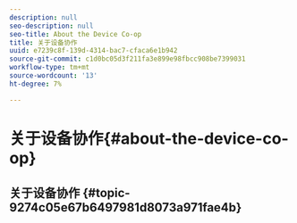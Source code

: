 ```yaml
---
description: null
seo-description: null
seo-title: About the Device Co-op
title: 关于设备协作
uuid: e7239c8f-139d-4314-bac7-cfaca6e1b942
source-git-commit: c1d0bc05d3f211fa3e899e98fbcc908be7399031
workflow-type: tm+mt
source-wordcount: '13'
ht-degree: 7%

---
```



# 关于设备协作{#about-the-device-co-op}

## 关于设备协作 {#topic-9274c05e67b6497981d8073a971fae4b}

